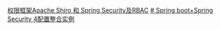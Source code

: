 [权限框架Apache Shiro 和 Spring Security及RBAC](https://blog.csdn.net/hjiacheng/article/details/81150815)
[# Spring boot+Spring Security 4配置整合实例](https://blog.csdn.net/code__code/article/details/53885510)
<!--stackedit_data:
eyJoaXN0b3J5IjpbMTMwODMxNzg3OF19
-->